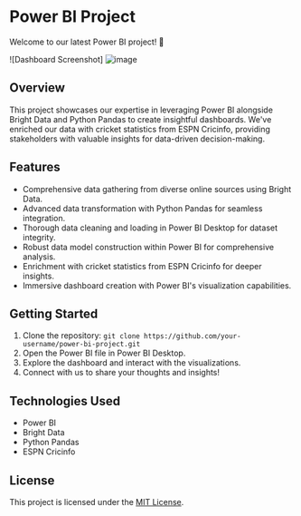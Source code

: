 # Power BI Project

Welcome to our latest Power BI project! 🚀

![Dashboard Screenshot]
![image](https://github.com/Sanidhya572/DataAnalystPortfolioProject/assets/84410647/6c2d60b6-93b6-4810-b6ca-67209aa21d4a)



## Overview
This project showcases our expertise in leveraging Power BI alongside Bright Data and Python Pandas to create insightful dashboards. We've enriched our data with cricket statistics from ESPN Cricinfo, providing stakeholders with valuable insights for data-driven decision-making.

## Features
- Comprehensive data gathering from diverse online sources using Bright Data.
- Advanced data transformation with Python Pandas for seamless integration.
- Thorough data cleaning and loading in Power BI Desktop for dataset integrity.
- Robust data model construction within Power BI for comprehensive analysis.
- Enrichment with cricket statistics from ESPN Cricinfo for deeper insights.
- Immersive dashboard creation with Power BI's visualization capabilities.

## Getting Started
1. Clone the repository: `git clone https://github.com/your-username/power-bi-project.git`
2. Open the Power BI file in Power BI Desktop.
3. Explore the dashboard and interact with the visualizations.
4. Connect with us to share your thoughts and insights!

## Technologies Used
- Power BI
- Bright Data
- Python Pandas
- ESPN Cricinfo

## License
This project is licensed under the [MIT License](LICENSE).
